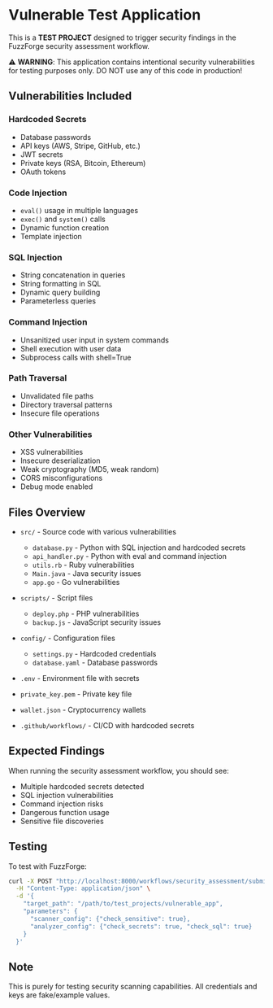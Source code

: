 # Vulnerable Test Application

This is a **TEST PROJECT** designed to trigger security findings in the FuzzForge security assessment workflow.

⚠️ **WARNING**: This application contains intentional security vulnerabilities for testing purposes only. DO NOT use any of this code in production!

## Vulnerabilities Included

### Hardcoded Secrets
- Database passwords
- API keys (AWS, Stripe, GitHub, etc.)
- JWT secrets
- Private keys (RSA, Bitcoin, Ethereum)
- OAuth tokens

### Code Injection
- `eval()` usage in multiple languages
- `exec()` and `system()` calls
- Dynamic function creation
- Template injection

### SQL Injection
- String concatenation in queries
- String formatting in SQL
- Dynamic query building
- Parameterless queries

### Command Injection
- Unsanitized user input in system commands
- Shell execution with user data
- Subprocess calls with shell=True

### Path Traversal
- Unvalidated file paths
- Directory traversal patterns
- Insecure file operations

### Other Vulnerabilities
- XSS vulnerabilities
- Insecure deserialization
- Weak cryptography (MD5, weak random)
- CORS misconfigurations
- Debug mode enabled

## Files Overview

- `src/` - Source code with various vulnerabilities
  - `database.py` - Python with SQL injection and hardcoded secrets
  - `api_handler.py` - Python with eval and command injection
  - `utils.rb` - Ruby vulnerabilities
  - `Main.java` - Java security issues
  - `app.go` - Go vulnerabilities

- `scripts/` - Script files
  - `deploy.php` - PHP vulnerabilities
  - `backup.js` - JavaScript security issues

- `config/` - Configuration files
  - `settings.py` - Hardcoded credentials
  - `database.yaml` - Database passwords

- `.env` - Environment file with secrets
- `private_key.pem` - Private key file
- `wallet.json` - Cryptocurrency wallets
- `.github/workflows/` - CI/CD with hardcoded secrets

## Expected Findings

When running the security assessment workflow, you should see:
- Multiple hardcoded secrets detected
- SQL injection vulnerabilities
- Command injection risks
- Dangerous function usage
- Sensitive file discoveries

## Testing

To test with FuzzForge:

```bash
curl -X POST "http://localhost:8000/workflows/security_assessment/submit" \
  -H "Content-Type: application/json" \
  -d '{
    "target_path": "/path/to/test_projects/vulnerable_app",
    "parameters": {
      "scanner_config": {"check_sensitive": true},
      "analyzer_config": {"check_secrets": true, "check_sql": true}
    }
  }'
```

## Note

This is purely for testing security scanning capabilities. All credentials and keys are fake/example values.